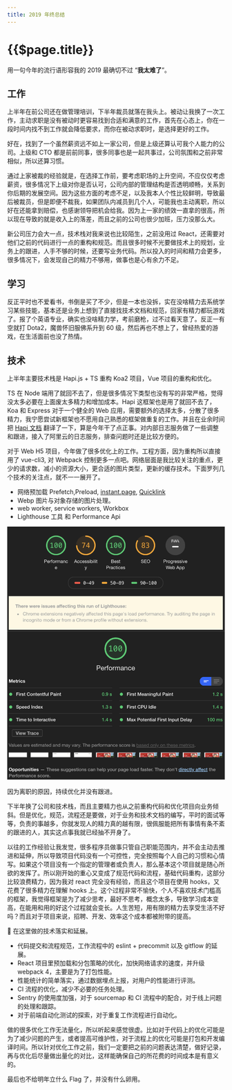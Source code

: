 ```yaml
---
title: 2019 年终总结
---
```


# {{$page.title}}

用一句今年的流行语形容我的 2019 最确切不过 “**我太难了**”。

## 工作

上半年在前公司还在做管理培训，下半年裁员就落在我头上。被动让我换了一次工作，主动求职是没有被动时更容易找到合适和满意的工作，首先在心态上，你在一段时间内找不到工作就会降低要求，而你在被动求职时，是选择更好的工作。

好在，找到了一个虽然薪资远不如上一家公司，但是上级还算认可我个人能力的公司。上级和 CTO 都是前前同事，很多同事也是一起共事过，公司氛围和之前非常相似，所以还算习惯。

通过上家被裁的经验就是，在选择工作前，要考虑职场的上升空间，不应仅仅考虑薪资，很多情况下上级对你是否认可，公司内部的管理结构是否透明顺畅，关系到你后期的发展空间。因为这些方面的考虑不足，以及我本人个性比较鲜明，导致最后被裁员，但是即便不裁我，如果团队内减员到几个人，可能我也主动离职，所以好在还能拿到赔偿，也感谢领导把机会给我。因为上一家的绩效一直拿的很高，所以现在导致的就是收入上的落差，而且之前的公司也很少加班，压力没那么大。

新公司压力会大一点，技术栈对我来说也比较陌生，之前没用过 React，还需要对他们之前的代码进行一点的重构和规范。而且很多时候不光要做技术上的规划，业务上的跟进，人手不够的时候，还要写业务代码。所以投入的时间和精力会更多，很多情况下，会发现自己的精力不够用，做事也是心有余力不足。

## 学习

反正平时也不爱看书，书倒是买了不少，但是一本也没拆，实在没啥精力去系统学习某些技能，基本还是业务上想到了直接找技术文档和规范，回家有精力都玩游戏了。报了个英语专业，确实也没啥精力学，考前磨枪，过不过看天意了。反正一有空就打 Dota2，魔兽怀旧服佛系升到 60 级，然后再也不想上了，曾经热爱的游戏，在生活面前也没了热情。

## 技术

上半年主要技术栈是 Hapi.js + TS 重构 Koa2 项目，Vue 项目的重构和优化。

TS 在 Node 端用了就回不去了，但是很多情况下类型也没有写的非常严格，觉得没太多必要在上面废太多精力和增加成本。Hapi 这框架也是用了就回不去了，Koa 和 Express 对于一个健全的 Web 应用，需要额外的选择太多，分散了很多精力，我宁愿尝试新框架也不愿用自己熟悉的框架做重复的工作。并且在业余时间把 [Hapi 文档](https://github.com/KennyWho/hapi-api-doc-cn) 翻译了一下，算是今年干了点正事。对内部日志服务做了一些调整和跟进，接入了阿里云的日志服务，排查问题时还是比较方便的。

对于 Web H5 项目，今年做了很多优化上的工作。工程方面，因为重构所以直接用了 vue-cli3, 对 Webpack 控制更多一点吧。网络层面是我比较关注的重点，更少的请求数，减小的资源大小，更合适的图片类型，更新的缓存技术。下面罗列几个技术的关注点，就不一一展开了。

- 网络预加载 Prefetch,Preload, [instant.page](https://github.com/instantpage/instant.page), [Quicklink](https://github.com/GoogleChromeLabs/quicklink)
- Webp 图片与对象存储的图片处理。
- web worker, service workers, Workbox
- Lighthouse 工具 和 Performance Api

![screenshot](./lighthouse.png)

因为离职的原因，持续优化并没有跟进。

下半年换了公司和技术栈，而且主要精力也从之前重构代码和优化项目向业务倾斜。但是优化，规范，流程还是要做，对于业务和技术文档的编写，平时的面试等等，负责的事越多，你就发现人的精力真的越有限，很佩服能把所有事情有条不紊的跟进的人，其实这点事我就已经抽不开身了。

以往的工作经验让我发觉，很多程序员做事只管自己职能范围内，并不会主动去推进和延伸，所以导致项目代码没有一个可控性，完全按照每个人自己的习惯和心情写。如果这个项目没有一个指定的管理者或负责人，那么基本这个项目就是随心所欲的发挥了。所以刚开始的重心又变成了规范代码和流程，基础代码重构，这部分比较浪费精力，因为我对 react 完全没有经验，而且这个项目在使用 hooks，又花费了很多精力在理解 hooks 上。这个过程非常不愉快，个人不喜欢技术门槛高的框架，我觉得框架是为了减少思考，最好不思考，概念太多，导致学习成本变高，在能用和用的好这个过程就会变长。人生苦短，用有限的精力去享受生活不好吗？而且对于项目来说，招聘、开发、效率这个成本都被附带的提高。

 在这里做的技术落实和延展。

- 代码提交和流程规范，工作流程中的 eslint + precommit 以及 gitflow 的延展。
- React 项目里预加载和分包策略的优化，加快网络请求的速度，并升级 webpack 4，主要是为了打包性能。
- 性能统计的简单落实，通过数据埋点上报，对用户的性能进行评测。
- CI 流程的优化，减少不必要的任务处理。
- Sentry 的使用度加强，对于 sourcemap 和 CI 流程中的配合，对于线上问题的处理和跟踪。
- 对于前端自动化测试的探索，对于重复工作流程进行自动化。

做的很多优化工作无法量化，所以听起来感觉很虚。比如对于代码上的优化可能是为了减少问题的产生，或者提高可维护性，对于流程上的优化可能是打包和开发编译时间。所以针对优化工作之前，我们一定要把之前的问题表达清楚，做好记录，再与优化后尽量做出量化的对比，这样能确保自己的所花费的时间成本是有意义的。

最后也不给明年立什么 Flag 了，并没有什么卵用。
